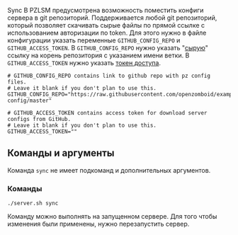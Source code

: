 Sync
В PZLSM предусмотрена возможность поместить конфиги сервера в git репозиторий. Поддерживается любой git репозиторий, который позволяет скачивать сырые файлы по прямой ссылке с использованием авторизации по token. Для этого нужно в файле конфигурации указать переменные `GITHUB_CONFIG_REPO` и `GITHUB_ACCESS_TOKEN`. В `GITHUB_CONFIG_REPO` нужно указать "[сырую](https://github.com/orgs/community/discussions/22537)" ссылку на корень репозитория с указанием имени ветки. В `GITHUB_ACCESS_TOKEN` нужно указать [токен доступа](https://docs.github.com/en/authentication/keeping-your-account-and-data-secure/creating-a-personal-access-token).

    # GITHUB_CONFIG_REPO contains link to github repo with pz config files.
    # Leave it blank if you don't plan to use this.
    GITHUB_CONFIG_REPO="https://raw.githubusercontent.com/openzomboid/example-config/master"
    
    # GITHUB_ACCESS_TOKEN contains access token for download server configs from GitHub.
    # Leave it blank if you don't plan to use this.
    GITHUB_ACCESS_TOKEN=""

## Команды и аргументы
Команда `sync` не имеет подкоманд и дополнительных аргументов.

### Команды

    ./server.sh sync

Команду можно выполнять на запущенном сервере. Для того чтобы изменения были применены, нужно перезапустить сервер.

